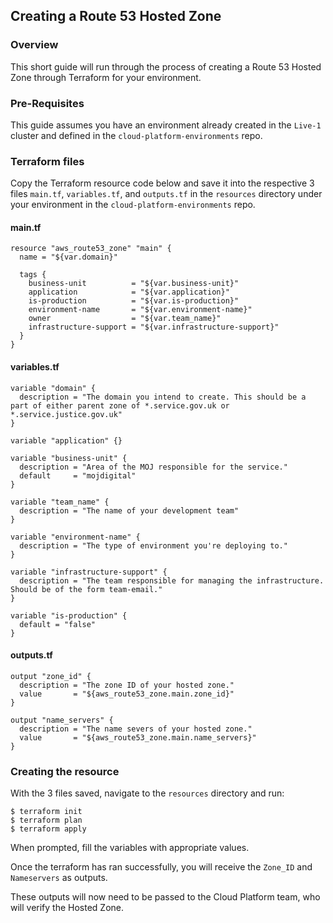 ## Creating a Route 53 Hosted Zone

### Overview

This short guide will run through the process of creating a Route 53 Hosted Zone through Terraform for your environment.

### Pre-Requisites

This guide assumes you have an environment already created in the `Live-1` cluster and defined in the `cloud-platform-environments` repo.

### Terraform files

Copy the Terraform resource code below and save it into the respective 3 files `main.tf`, `variables.tf`, and `outputs.tf` in the `resources` directory under your environment in the `cloud-platform-environments` repo.

#### main.tf
```
resource "aws_route53_zone" "main" {
  name = "${var.domain}"

  tags {
    business-unit          = "${var.business-unit}"
    application            = "${var.application}"
    is-production          = "${var.is-production}"
    environment-name       = "${var.environment-name}"
    owner                  = "${var.team_name}"
    infrastructure-support = "${var.infrastructure-support}"
  }
}
```

#### variables.tf
```
variable "domain" {
  description = "The domain you intend to create. This should be a part of either parent zone of *.service.gov.uk or *.service.justice.gov.uk"
}

variable "application" {}

variable "business-unit" {
  description = "Area of the MOJ responsible for the service."
  default     = "mojdigital"
}

variable "team_name" {
  description = "The name of your development team"
}

variable "environment-name" {
  description = "The type of environment you're deploying to."
}

variable "infrastructure-support" {
  description = "The team responsible for managing the infrastructure. Should be of the form team-email."
}

variable "is-production" {
  default = "false"
}
```

#### outputs.tf
```
output "zone_id" {
  description = "The zone ID of your hosted zone."
  value       = "${aws_route53_zone.main.zone_id}"
}

output "name_servers" {
  description = "The name severs of your hosted zone."
  value       = "${aws_route53_zone.main.name_servers}"
}
```

### Creating the resource

With the 3 files saved, navigate to the `resources` directory and run:

```
$ terraform init
$ terraform plan
$ terraform apply
```

When prompted, fill the variables with appropriate values.

Once the terraform has ran successfully, you will receive the `Zone_ID` and `Nameservers` as outputs.

These outputs will now need to be passed to the Cloud Platform team, who will verify the Hosted Zone.
